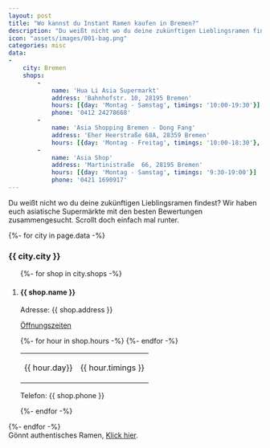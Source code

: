```yaml
---
layout: post
title: "Wo kannst du Instant Ramen kaufen in Bremen?"
description: "Du weißt nicht wo du deine zukünftigen Lieblingsramen findest? Wir haben euch asiatische Supermärkte mit den besten Bewertungen zusammengesucht in Bremen. Scrollt doch einfach mal runter."
icon: "assets/images/001-bag.png"
categories: misc
data:
-
    city: Bremen
    shops:
        -
            name: 'Hua Li Asia Supermarkt'
            address: 'Bahnhofstr. 10, 28195 Bremen'
            hours: [{day: 'Montag - Samstag', timings: '10:00-19:30'}]
            phone: '0412 24278668'
        -
            name: 'Asia Shopping Bremen - Dong Fang'
            address: 'Eher Heerstraße 68A, 28359 Bremen'
            hours: [{day: 'Montag - Freitag', timings: '10:00-18:30'}, {day: Samstag, timings: '10:00-16:00'}]
        -
            name: 'Asia Shop'
            address: 'Martinistraße  66, 28195 Bremen'
            hours: [{day: 'Montag - Samstag', timings: '9:30-19:00'}]
            phone: '0421 1690917'
---
```

Du weißt nicht wo du deine zukünftigen Lieblingsramen findest? Wir haben euch asiatische Supermärkte mit den besten Bewertungen zusammengesucht. Scrollt doch einfach mal runter. 
<br />
<div id="outer_container">
<div id="restaurants">
   {%- for city in page.data -%}
  <h3>{{ city.city }}</h3>
  <ol>
    {%- for shop in city.shops -%}
      <li>
        <div class="restaurant_entry">
        <h4>{{ shop.name }}</h4>
        <p class="restaurant_address">Adresse: {{ shop.address }}</p>
        <p class="restaurant_hours"><u>Öffnungszeiten</u></p>
        <table class="hours">
        {%- for hour in shop.hours -%}
          <tr><td><p>{{ hour.day}}</p></td><td><p>{{ hour.timings }}</p></td></tr>
        {%- endfor -%}
        </table>        
        <p>Telefon: {{ shop.phone }}</p>
      </div>
      </li>
    {%- endfor -%}
  </ol>
  {%- endfor -%}
 </div>
</div>
Gönnt authentisches Ramen, <a href="/restaurants">Klick hier</a>.